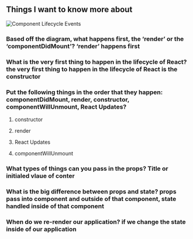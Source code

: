 ## Things I want to know more about

![Component Lifecycle Events](https://miro.medium.com/max/2000/0*0saPKFiTUk6W3FYp)

### Based off the diagram, what happens first, the ‘render’ or the ‘componentDidMount’? ‘render’ happens first

### What is the very first thing to happen in the lifecycle of React? the very first thing to happen in the lifecycle of React is the constructor

### Put the following things in the order that they happen: componentDidMount, render, constructor, componentWillUnmount, React Updates?

1. constructor

2. render

3. React Updates

4. componentWillUnmount

### What types of things can you pass in the props? Title or initialed vlaue of conter

### What is the big difference between props and state? props pass into component and outside of that component, state handled inside of that component

### When do we re-render our application? if we change the state inside of our application